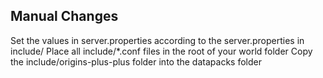 ## Manual Changes

Set the values in server.properties according to the server.properties in include/
Place all include/*.conf files in the root of your world folder
Copy the include/origins-plus-plus folder into the datapacks folder
